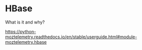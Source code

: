 # HBase

What is it and why?

https://python-moztelemetry.readthedocs.io/en/stable/userguide.html#module-moztelemetry.hbase
